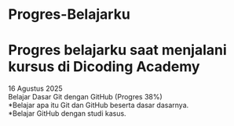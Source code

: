 Progres-Belajarku
==
Progres belajarku saat menjalani kursus di Dicoding Academy
==
16 Agustus 2025<br>
Belajar Dasar Git dengan GitHub (Progres 38%)<br>
*Belajar apa itu Git dan GitHub beserta dasar dasarnya.<br>
*Belajar GitHub dengan studi kasus.<br>

